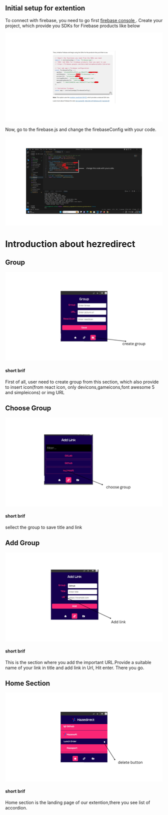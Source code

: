 <h2>Initial setup for extention</h2>

<div>
    <p>To connect with firebase, you need to go first <a href="https://firebase.google.com/?gad=1&gclid=CjwKCAjwt52mBhB5EiwA05YKo5dG9nEYuA5mDJ7cz0-Ly4zFBNPIEjlju59KRxIkwUGQAtKJDcwp4xoC8pEQAvD_BwE&gclsrc=aw.ds" target="_blank">firebase console </a>. Create your project, which provide you SDKs for Firebase products like below</p>
</div>
    <img src="./image/firebase.jpg"/>
<div>
    <p>Now, go to the firebase.js  and change the firebaseConfig with your code.</p>
</div>
    <img src="./image/Add skd.jpg" />    



<h1>Introduction about hezredirect</h1>

<h2>Group</h2>
<img src="./image/group.jpg"/>

<div>
    <h4>short brif</h4>
    <p>First of all, user need to create group from this section, which also provide to insert  icon(from react icon, only devicons,gameicons,font awesome 5 and simpleicons) or img URL </p>
</div>

<h2>Choose Group</h2>
<img src="./image/link section.jpg" />

<div>
    <h4>short brif</h4>
    <p>sellect the group to save title and link</p>
</div>

<h2>Add Group</h2>
<img src="./image/add link.jpg" />

<div>
    <h4>short brif</h4>
    <p>This is the section where you add the important URL.Provide a suitable name of your link in title and add link in Url, Hit enter. There you go.</p>
</div>

<h2>Home Section</h2>
<img src="./image/home section.jpg" />

<div>
    <h4>short brif</h4>
    <p>Home section is the landing page of our extention,there you see list of accordion.</p>
</div>
